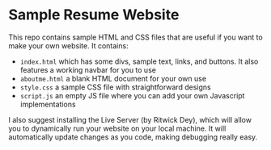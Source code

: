 # Sample Resume Website
This repo contains sample HTML and CSS files that are useful if you want to make your own website. It contains:
- `index.html` which has some divs, sample text, links, and buttons. It also features a working navbar for you to use
- `aboutme.html` a blank HTML document for your own use
- `style.css` a sample CSS file with straightforward designs
- `script.js` an empty JS file where you can add your own Javascript implementations

I also suggest installing the Live Server (by Ritwick Dey), which will allow you to dynamically run your website on your local machine. It will automatically update changes as you code, making debugging really easy.